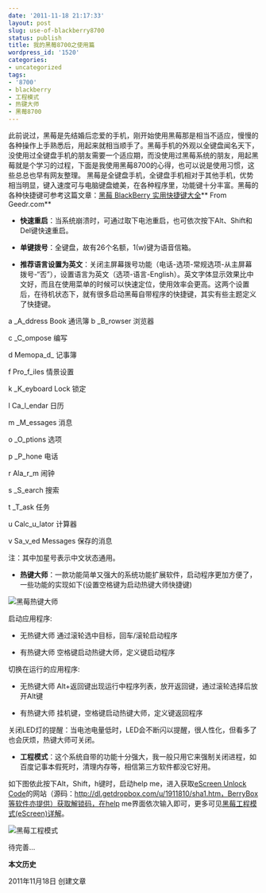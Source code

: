 ```yaml
---
date: '2011-11-18 21:17:33'
layout: post
slug: use-of-blackberry8700
status: publish
title: 我的黑莓8700之使用篇
wordpress_id: '1520'
categories:
- uncategorized
tags:
- '8700'
- blackberry
- 工程模式
- 热键大师
- 黑莓8700
---
```


此前说过，黑莓是先结婚后恋爱的手机，刚开始使用黑莓那是相当不适应，慢慢的各种操作上手熟悉后，用起来就相当顺手了。黑莓手机的外观以全键盘闻名天下，没使用过全键盘手机的朋友需要一个适应期，而没使用过黑莓系统的朋友，用起黑莓就是个学习的过程，下面是我使用黑莓8700的心得，也可以说是使用习惯，这些总总也早有网友整理。
黑莓是全键盘手机，全键盘手机相对于其他手机，优势相当明显，键入速度可与电脑键盘媲美，在各种程序里，功能键十分丰富。黑莓的各种快捷键可参考这篇文章：[黑莓 BlackBerry 实用快捷键大全](http://www.geedr.com/blackberry-shortcut-keys.html)** From Geedr.com**

* **快速重启**：当系统崩溃时，可通过取下电池重启，也可依次按下Alt、Shift和Del键快速重启。

* **单键拨号**：全键盘，故有26个名额，1(w)键为语音信箱。

* **推荐语言设置为英文**：关闭主屏幕拨号功能（电话-选项-常规选项-从主屏幕拨号-“否”），设置语言为英文（选项-语言-English）。英文字体显示效果比中文好，而且在使用菜单的时候可以快速定位，使用效率会更高。这两个设置后，在待机状态下，就有很多启动黑莓自带程序的快捷键，其实有些主题定义了快捷键。

a
_A_ddress Book
通讯簿
b
_B_rowser
浏览器

c
_C_ompose
编写

d
Memopa_d_
记事簿

f
Pro_f_iles
情景设置

k
_K_eyboard Lock
锁定

l
Ca_l_endar
日历

m
_M_essages
消息

o
_O_ptions
选项

p
_P_hone
电话

r
Ala_r_m
闹钟

s
_S_earch
搜索

t
_T_ask
任务

u
Calc_u_lator
计算器

v
Sa_v_ed Messages
保存的消息

注：其中加星号表示中文状态通用。

* **热键大师**：一款功能简单又强大的系统功能扩展软件，启动程序更加方便了，一些功能的实现如下(设置空格键为启动热键大师快捷键)

![黑莓热键大师](http://i951.photobucket.com/albums/ad353/Fooleap/Blog/Fooleap/blackberry8700/keymaster.png)

启动应用程序:

* 无热键大师
通过滚轮选中目标，回车/滚轮启动程序

* 有热键大师
空格键启动热键大师，定义键启动程序

切换在运行的应用程序:

* 无热键大师
Alt+返回键出现运行中程序列表，放开返回键，通过滚轮选择后放开Alt键

* 有热键大师
挂机键，空格键启动热键大师，定义键返回程序

关闭LED灯的提醒：当电池电量低时，LED会不断闪以提醒，很人性化，但看多了也会厌烦，热键大师可关闭。

  * **工程模式**：这个系统自带的功能十分强大，我一般只用它来强制关闭进程，如百度记事本假死时，清理内存等，相信第三方软件都没它好用。

如下图依此按下Alt，Shift，h键时，启动help me，进入获取[eScreen Unlock Code](http://www.bber.info/escreen.htm)的网站（源码：http://dl.getdropbox.com/u/1911810/sha1.htm，BerryBox等软件亦提供）获取解锁码，在help me界面依次输入即可，更多可见[黑莓工程模式(eScreen)详解](http://www.bber.info/post/blackberry_escreen)。

![黑莓工程模式](http://i951.photobucket.com/albums/ad353/Fooleap/Blog/Fooleap/blackberry8700/es.png)

待完善...

**本文历史**

2011年11月18日 创建文章
